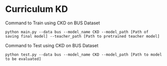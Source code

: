 # Curriculum KD

Command to Train using CKD on BUS Dataset <br>

```
python main.py --data bus --model_name CKD --model_path [Path of saving final model] --teacher_path [Path to pretrained teacher model]
```

Command to Test using CKD on BUS Dataset <br>

```
python test.py --data bus --model_name CKD --model_path [Path to model to be evaluated]
```